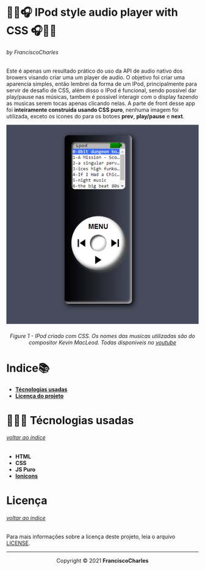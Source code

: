 # 


<p align="center">
  <h1><b>📱🎵🎧 IPod style audio player with CSS 🎧🎵📱</b></h1>
  <h6>by <i>FranciscoCharles</i></h6>
</p>
<p align="justify">

Este é apenas um resultado prático do uso da API de audio nativo dos browers visando criar uma
um player de audio. O objetivo foi criar uma aparencia simples, então lembrei da forma de um IPod, principalmente
para servir de desafio de CSS, além disso o IPod é funcional, sendo possivel dar play/pause nas músicas, tambem é possivel interagir com o display fazendo as musicas serem tocas apenas clicando nelas. A parte de front desse app foi **inteiramente construida usando CSS puro**, nenhuma imagem foi utilizada, exceto os icones do para os botoes **prev**, **play/pause** e **next**.
</p>

<div align="center">
    <img src="./src/result.png">
    <br>
    <h6>
        Figure 1 - IPod criado com CSS. Os nomes das musicas
        utilizadas são do compositor Kevin MacLeod. Todas disponiveis no <a href="https://www.youtube.com/playlist?list=PLrwYF1Q780z-5naGR0lBXRC-mVfg5OmxI" alt="playlist">youtube</a>
    </h6>
</div>

# <a name=index>Indice📚</a>

- [**Técnologias usadas**](#tecno)
- [**Licença do projeto**](#license)

# **<a name=tecno>🔮🔮🔮 Técnologias usadas </a>** <h6>[voltar ao indice](#index)</h6>

+ **HTML**
+ **CSS**
+ **JS Puro**
+ [**Ionicons**](https://ionic.io/ionicons/v4)


# **<a name=license>Licença</a>**  <h6>[voltar ao indice](#index)</h6>

Para mais informações sobre a licença deste projeto, leia o arquivo <a href="./LICENSE" title="go to license file">LICENSE</a>.

---
<p align="center">
    Copyright © 2021 <b>FranciscoCharles</b>
</p>